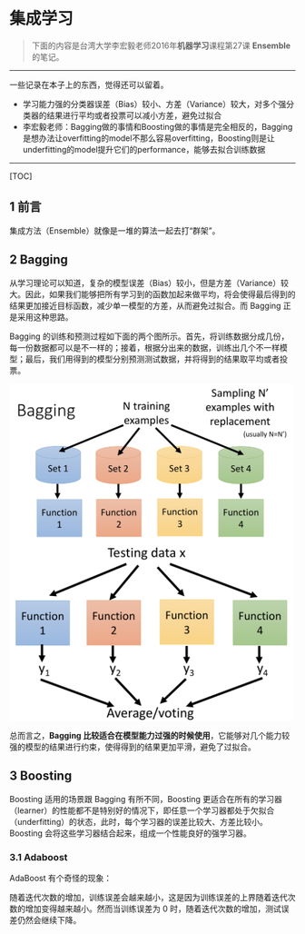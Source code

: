 # 集成学习

> 下面的内容是台湾大学李宏毅老师2016年**机器学习**课程第27课 **Ensemble** 的笔记。

---

一些记录在本子上的东西，觉得还可以留着。

- 学习能力强的分类器误差（Bias）较小、方差（Variance）较大，对多个强分类器的结果进行平均或者投票可以减小方差，避免过拟合
- 李宏毅老师：Bagging做的事情和Boosting做的事情是完全相反的，Bagging是想办法让overfitting的model不那么容易overfitting，Boosting则是让underfitting的model提升它们的performance，能够去拟合训练数据

---

[TOC]



## 1 前言

集成方法（Ensemble）就像是一堆的算法一起去打“群架”。

## 2 Bagging

从学习理论可以知道，复杂的模型误差（Bias）较小，但是方差（Variance）较大。因此，如果我们能够把所有学习到的函数加起来做平均，将会使得最后得到的结果更加接近目标函数，减少单一模型的方差，从而避免过拟合。而 Bagging 正是采用这种思路。

Bagging 的训练和预测过程如下面的两个图所示。首先，将训练数据分成几份，每一份数据都可以是不一样的；接着，根据分出来的数据，训练出几个不一样模型；最后，我们用得到的模型分别预测测试数据，并将得到的结果取平均或者投票。

<img src="../figs/ml/bagging_train.png" width="500" alt="Bagging的训练过程" align=center />

<img src="../figs/ml/bagging_predict.png" width="500" alt="Bagging的预测过程" align=center />

总而言之，**Bagging 比较适合在模型能力过强的时候使用**，它能够对几个能力较强的模型的结果进行约束，使得得到的结果更加平滑，避免了过拟合。

## 3 Boosting

Boosting 适用的场景跟 Bagging 有所不同，Boosting 更适合在所有的学习器（learner）的性能都不是特别好的情况下，即任意一个学习器都处于欠拟合（underfitting）的状态，此时，每个学习器的误差比较大、方差比较小。Boosting 会将这些学习器结合起来，组成一个性能良好的强学习器。

### 3.1 Adaboost

AdaBoost 有个奇怪的现象：

随着迭代次数的增加，训练误差会越来越小，这是因为训练误差的上界随着迭代次数的增加变得越来越小。然而当训练误差为 0 时，随着迭代次数的增加，测试误差仍然会继续下降。